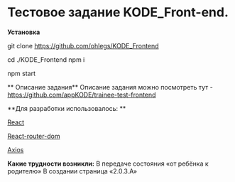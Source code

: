 ﻿# Тестовое задание KODE_Front-end.

**Установка**

git clone https://github.com/ohlegs/KODE_Frontend

cd ./KODE_Frontend
npm i

npm start


** Описание задания**
Описание задания можно посмотреть тут - https://github.com/appKODE/trainee-test-frontend

**Для разработки использовалось: **

[React](http://reactjs.org)

[React-router-dom](https://reactrouter.com/docs/en/v6)

[Axios](https://axios-http.com/docs/intro)


**Какие трудности возникли:**
В передаче состояния «от ребёнка к родителю»
В создании страница «2.0.3.A»
